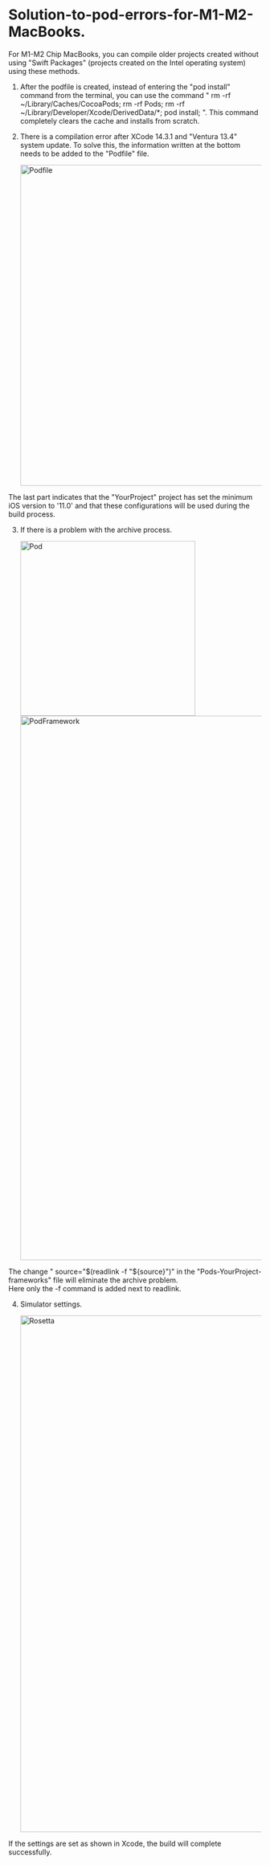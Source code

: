 # Solution-to-pod-errors-for-M1-M2-MacBooks.

  For M1-M2 Chip MacBooks, you can compile older projects created without using "Swift Packages" (projects created on the Intel operating system) using these methods.

1) After the podfile is created, instead of entering the "pod install" command from the terminal, you can use the command " rm -rf ~/Library/Caches/CocoaPods; rm -rf Pods; rm -rf ~/Library/Developer/Xcode/DerivedData/*; pod install; ". This command completely clears the cache and installs from scratch.

  



2) There is a compilation error after XCode 14.3.1 and "Ventura 13.4" system update. To solve this, the information written at the bottom needs to be added to the "Podfile" file.

  
    <img width="639" alt="Podfile" src="https://github.com/kaanssss/Solution-to-pod-errors-for-M1-M2-MacBooks./assets/74143983/ca8d7c45-915d-4107-b80c-31134bdcd2d2">


  The last part indicates that the "YourProject" project has set the minimum iOS version to '11.0' and that these configurations will be used during the build process.





3) If there is a problem with the archive process.
   
    <img width="348" alt="Pod" src="https://github.com/kaanssss/Solution-to-pod-errors-for-M1-M2-MacBooks./assets/74143983/12bae760-c72f-40d4-9b19-2e36c9ed9b58">

    <img width="1084" alt="PodFramework" src="https://github.com/kaanssss/Solution-to-pod-errors-for-M1-M2-MacBooks./assets/74143983/f603235a-5994-4006-bd6b-6a2dae634eed">

  The change " source="$(readlink -f "${source}")" in the "Pods-YourProject-frameworks" file will eliminate the archive problem.  
Here only the -f command is added next to readlink.





4) Simulator settings.

   <img width="1029" alt="Rosetta" src="https://github.com/kaanssss/Solution-to-pod-errors-for-M1-M2-MacBooks./assets/74143983/79580ada-8433-44f1-b3f4-9b4df94b90ec">


  If the settings are set as shown in Xcode, the build will complete successfully. 

